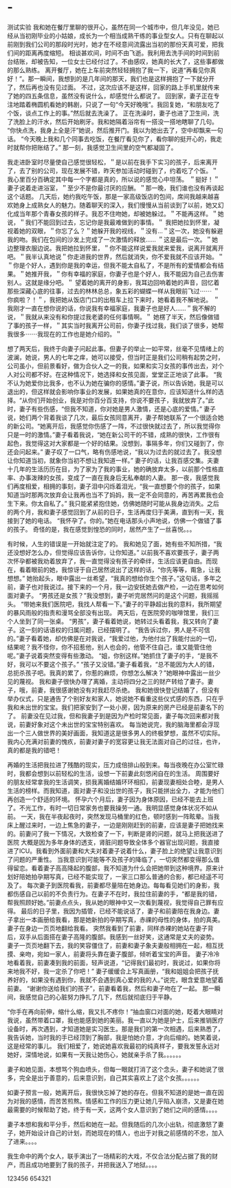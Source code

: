 # -
测试实验
我和她在餐厅里聊的很开心，虽然在同一个城市中，但几年没见，她已经从当初刚毕业的小姑娘，成长为一个相当成熟干练的事业型女人。只有在聊起以前刚到我们公司的那段时光时，她才在不经意间流露出当初的那份天真可爱，把我们间的距离再度缩短。
相谈甚欢间，时间不由飞逝。我利用去洗手间的时间到前台结账，却被告知，一位女士已经付过了。不由感叹，她真的长大了，这些事都做的那么熟练。
离开餐厅，她在上车前突然轻轻拥抱了我一下，说道“再看见你真好！”。那一瞬间，我想到的是几年间的那天，我们也是这样拥抱了一下就分开了，然后再也没有见过面。
不过，这次应该不是这样，回家的路上手机里就传来了她的四五条信息，虽然没有说什么，却感觉什么都说了。
回到家，妻子正在专注地踏着椭圆机看她的韩剧，只说了一句“今天好晚哦”。我回复她，“和朋友吃了个饭，谈点工作上的事。”然后就去洗澡了。
正在洗澡时，妻子也进了卫生间，洗了洗脸上的汗水，然后开始刷牙。我和她隔着浴帘有一搭没一搭地瞎聊了几句。
“你快点洗，我身上全是汗”她说，然后推开门。我以为她出去了，空中却飘来一句话。
“今天晚上我和几个同事去吃饭，在餐厅看见你了，看你聊的挺开心的，我走时就帮你把账结了。”
那一刻，我感觉卫生间里的空气都凝固了。


我走进卧室时尽量使自己感觉很轻松，＂是以前在我手下实习的孩子，后来离开了，去了别的公司，现在发展不错，昨天参加活动时碰到了，约着吃了个饭。＂
我心里百分百确定其中每一个字都是真的，所以说的感觉心中坦荡。
＂挺好！＂妻子说着走进浴室，＂至少不是你最讨厌的应酬。＂那一晚，我们谁也没有再谈起这个话题。
几天后，她约我吃午饭，那是一家高级饭店的包间，席间我越来越喜欢她身上成熟女人的魅力。随着聊天的深入，我们慢慢从当前谈到了以前，她又幻化成当年那个青春女孩的样子。我忍不住吻她，却被她躲过。＂不能再这样。＂她说，＂我们不能回到过去，忘记你是我最难做到的事情。＂
我把她拉到怀里，凝视着她的双眼，＂你忘了么？＂她躲开我的视线，＂没有…＂这一次，她没有躲避我的吻。我们在包间的沙发上完成了一次激情的释放……
＂这是最后一次。＂她边整理衣服边说。我把她拉到怀里，＂你不能这样说爱我就来爱我，说离开就离开吧。＂我半认真地说＂你走进我的世界，然后就消失，你不爱我就不应该开始。＂
＂你是个好人，遇到你是我的幸运，但我不能太自私了，不是所有的爱情都会有结果。＂她推开我，＂你有幸福的家庭，你妻子也是个好人，我不能因为自己去伤害别人。这就是缘分吧。＂
望着她的离开的身影，我耳边回响着她的声音，回忆着那些深藏心底的往事，过去的林林总总，象五彩的蝴蝶一样从我眼前飞过⋯⋯
＂你疯啦？！＂，我把她从饭店门口的出租车上拉下来时，她看着我不解地说。
＂我刚才一直在想你说的话，你说我有幸福家庭，我妻子也是好人……＂我不解的说，＂我就从来没有和你提过我老婆的任何事情啊。＂
她楞了半天，然后像做错了事的孩子一样，＂其实当时我离开公司前，你妻子找过我，我们谈了很多，她帮我很多⋯⋯我现在的工作也是她介绍的。＂



想了两天后，我终于向妻子问起此事。但妻子的举止一如平常，丝毫不见情绪上的波澜，她说，男人的七年之痒，她可以接受，但当时正是我们公司稍有起势之时，公司虽小，但前景看好，做为合伙人之一的我，如果和实习女孩的事传出去，对个人对公司都不好。在这种情况下，她选择和女孩见面，堂堂正正地谈了此事。
“我不认为她爱你比我多，也不认为她在骗你的感情。”妻子说，所以告诉她，我是可以退出的，但这样就会影响你事业的发展，如果她真的在意你，应该知道什么样的选择。“从你们开始创业，我是对你百分百支持，你说不要孩子，我就放弃了。”此时，妻子有些伤感，“但我不知道，你对她是男人激情，还是心底的爱情。”
妻子说，她们两个背着我谈了几次，最后女孩同意离开，妻子帮她联系了一个很适合她的新公司。“她离开后，我感觉你伤感了一阵，不过很快就过去了，所以我觉得你只是一时的激情。”妻子看着我说，“她在新公司干的不错，成熟的很快，工作很有起色，我觉得这对大家都是一个好的结果。没想到，事隔多年，你们又碰到了，你还会问起来。”
妻子叹了一口气，略有伤感地说，“我以为过去的就过去了。我没想让你知道当初，就象你当初不想让我知道一样。”
妻子的话，让我百感交集。夫妻十几年的生活历历在目，为了家为了我的事业，她的确放弃太多，以前那个性格直率、办事泼辣的女孩，变成了一直在我身后无私奉献的人妻。
那一夜，我感觉我们再度相爱，相拥的事刻，妻子泪中闪烁着泪光，“我一直想要个你的孩子，如果知道当时那两次放弃会让我再也当不了妈妈，我一定不会同意的，再苦再累我也会生下来。你太自私了。”
我只能紧紧抱住她，仿佛她随时可能从我身边消失。之后的两个月，我和妻子感觉回到了从前的日子，生活再度归于美满，直到有一天，我接到了她的电话。
“我怀孕了。你的。”她在电话那头小声地说，仿佛一个做错了事的孩子。
奇怪的是，我在感觉到惶恐的同时，居然产生了一丝喜悦。。。



有时候，人生的错误是一开始就注定了的。
我和她见了面，她有些不知所措，“我还没想好怎么办，但觉得应该告诉你，让你知道。”
以前我不喜欢要孩子，妻子两次怀孕都被我劝着放弃了，我一直觉得没有孩子的牵绊，生活应该更自由。而现在，看着眼前的她，我惊讶于自己居然说出了这样的话，“你先等等，甭急，让我想想。”
她抬起头，眼中露出一丝希望，“我真的想给你生个孩子。”这句话，多年之前，妻子也对我说过。接下来的一个月，我一边安抚她去做产检，一边在思考如何面对妻子。
“男孩还是女孩？”我没想到，妻子听完居然问的是这个问题，我摇摇头。
“带她来我们医院吧，我找人帮看一下。”妻子的平静超出我的意料，我所期望的暴风雨般的指责和漫骂全部没有出现。
两天后，在医院旁的咖啡馆里，我们三个人坐到了同一张桌。
“男孩”，妻子看着她说，她转过头看着我，我又转向了妻子。这一刻的话语权的归属问题，已经摆明了。
“我告诉过你，男人是不可信的。”妻子看着她，却仿佛是在对我说，“我爱过他，为他付出了我能付出的一切，结果呢？我不怪你，你不招惹他，别人也会的，他管不住自己，谁又能管住他呢。”妻子说着突然变得有些激动。
“姐，你别这样。”她抓住了妻子的手，“是我不好，我可以不要这个孩子。”
“孩子又没错。”妻子看着我，“总不能因为大人的错，总扼杀孩子吧。我真的累了，你惹的麻烦，你想怎么解决？”她眼神中露出一丝少见的蔑视。
我和妻子很快办理了离婚，主动将四分之三的财产转给了妻子。妻子，哦，前妻，我很感谢她没有对我赶尽杀绝。
我和她很快登记结婚了，但没有举办仪式，只是通告了个别好友和家人，她说她不看重这些仪式感的东西，只在乎我和未出世的宝宝。我们把家安到了一处小房，因为原来的房产已经是前妻名下的了。
前妻没在见过我，但和我妻子到是因为产检时常见面，妻子每次回来都对我说，前妻好象对这个未出世的宝宝特别喜欢。
每当她说完，我的脑海里都会浮现出一个三人做世界的美好画面，我知道这是很多男人的终极梦想，虽然不切实际。
我内心充满对前妻的愧疚，前妻对妻子的宽容更让我无法面对自己的过往，也许，真的都是我的错吧！




再婚的生活把我拉进了残酷的现实，压力成倍排山般到来。每当夜晚在办公室忙碌时，我都会想到以前轻松的生活，设想一下前妻此刻悠闲自在的生活。
周围要好的朋友经常拿我的生活调笑，损我离婚结婚环环相扣，前妻现妻相处合睦，是男人生活的榜样。而我知道，面对妻子和没出世的孩子，我只能拼出全力，才能为他们再创造一个舒适的环境。
怀孕六个月后，妻子因为身体原因，已经不能去上班了。不光工作，有时一切日常家务也要我操劳一通。我明显感觉身体状况不如从前。
一天，我在半夜起夜时，突然发现马桶里的红色，顿时感到一阵眩晕。当我床上醒过来时，一边上焦急的妻子，一边是刚刚赶到的前妻，应该是妻子把她找来的。前妻问了我一下情况，大致检查了一下，判断是肾的问题，就马上把我送进了医院
大概是因为多年身体的透支，肾脏问题导致全体多个器官出现问题，我直接进了ICU。我看到外面前妻和大夫对着妻子说着什么，妻子脸上的绝望让我意识到了问题的严重性。
当我意识到可能等不及孩子的降临了，一切突然都变得那么值得留恋。看着妻子高高降起的腹部，我不知道为什么会把她带到这种境界。原来计划好陪她拍孕期写真，已经不能实现了，一家三口那么普通的合影，都已经遥不可及了。
每次妻子到医院看我，前妻都尽量陪在她身边。每每看见她们的身影，我都伤感自己以前的不负责行为。在妻子不在时，我拉住前妻的手，“都是我的错，帮我照顾好她。”前妻点点头，我从她的眼神中又一次看到蔑视，我觉得自己罪有应得。
最后的日子里，我因为插管，已经不能说话了，妻子和前妻陪在我身边。妻子拿出一本画册给我看，那是她新拍的孕期写真，赤祼的母性的身体，拍的真美。妻子在身边一页页地翻给我看。
突然我看到了前妻，同样赤裸的她站在妻子背后，双手从后面搭在妻子高隆的腹部。我感到一丝好笑，这通常是丈夫的姿势。
妻子一页页地翻下去，我的笑容僵住了，前妻和妻子象夫妻般相拥在一起，相互抚摸、亲吻，宛如一家人，前妻将头靠在妻子腹部，倾听着宝宝的声音。
妻子冷冷地看着我，前妻凑到我的前面，轻声说道，“记得我们最初时，我说过，如果你将来地我不好，我一定杀了你吧！”
妻子缓缓合上写真画册，“我和姐姐会把孩子抚养好的，如果没有遇到你，我就不会遇到真心爱的我的人。”说完，眼含爱意地望着前妻。
“谢谢你送给我们的孩子”，前妻看着我，然后和妻子吻在了一起。
那一瞬间，我感觉自己的心脏努力挣扎了几下，然后就彻底归于平静。



“你手在再向前伸，缩什么缩，我又扎不疼你！”抽血窗口对面的她，眨着大眼睛对我说，虽然带着口罩，我也能感到她的美丽。我一直以为她是护士，后来推销医疗设备时，再次遇到，才知道她是实习医生。那是我们的第一次相遇，后来熟悉了，我告诉她，当时我的手已经顶到了胸部，我是怕她介意，才向后缩的。她笑着说，这是经常的事儿。
我们相爱了，她说她喜欢我最初的纯真样子，要我发誓永远对她好，深情地说，如果有一天我让她伤心，她就亲手杀了我。。。。。。

妻子和她见面，本想骂个狗血喷头，但每一眼就打消了这个念头，妻子和她说了很多，完全是出于善意的，后来意识到，自己其实喜欢上了这个女孩。。。。。。

如妻子预言一般，她离开后，我很快忘掉了她的存在。但我不知道的是她一直在因为对我的感情，而苦苦煎熬。情感和工作的压力更让她几乎陷入崩溃，又是妻在她最需要的时候帮助了她，终于有一天，这两个女人意识到了她们之间的感情。。。。

妻子本想和我和平分手，然后和她在一起。但我随后的几次小出轨，彻底激怒了妻子，她开始设计自己的计划，而她现在的情人，也出于对我之前感情的不忠，加入了进来。。。。

我生命中的两个女人，联手演出了一场精彩的大戏，不仅合法分配占据了我的财产，而且成功地要到了我的孩子，并把我送入了地狱。。。。











123456
654321